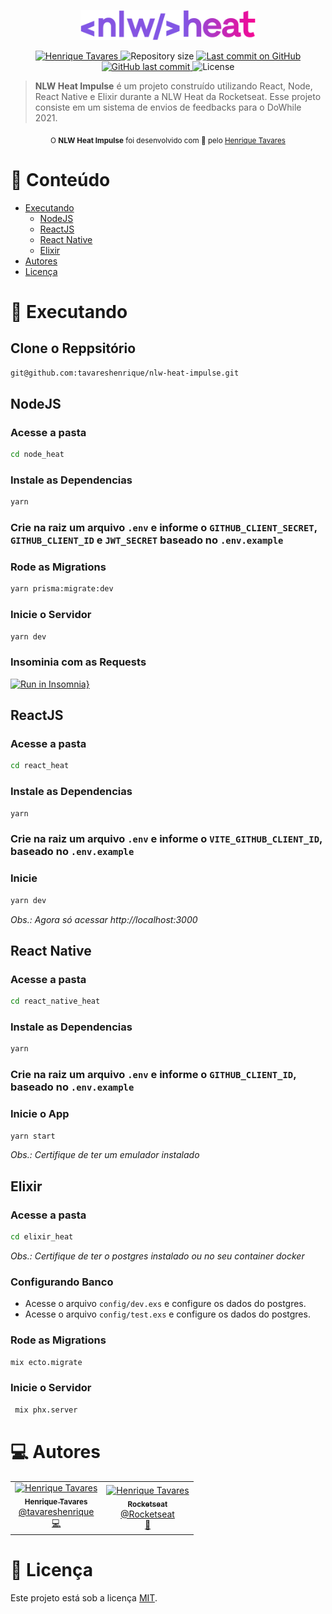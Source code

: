 <p align="center">
   <img src="https://raw.githubusercontent.com/tavareshenrique/nlw-heat/c8738a578ee24c85264994c65b283be846601447/logo.svg" alt="Nlw Heat" width="280"/>
</p>

<p align="center">
   <a href="https://www.linkedin.com/in/tavareshenrique/">
      <img alt="Henrique Tavares" src="https://img.shields.io/badge/-Henrique Tavares-E859F9?style=flat&logo=Linkedin&logoColor=white" />
   </a>
 <img alt="Repository size" src="https://img.shields.io/github/repo-size/tavareshenrique/nlw-heat-impulse?color=9C5AFC">

  <a aria-label="Last Commit" href="https://github.com/tavareshenrique/nlw-heat-impulse/commits/master">
    <img alt="Last commit on GitHub" src="https://img.shields.io/github/last-commit/tavareshenrique/nlw-heat-impulse?color=E859F9">
  </a>
  <a href="https://github.com/tavareshenrique/nlw-heat-impulse/commits/master">
    <img alt="GitHub last commit" src="https://img.shields.io/github/last-commit/tavareshenrique/nlw-heat-impulse?color=9C5AFC">
  </a>
  <img alt="License" src="https://img.shields.io/badge/license-MIT-E859F9">
</p>

> <b>NLW Heat Impulse</b> é um projeto construído utilizando React, Node, React Native e Elixir durante a NLW Heat da Rocketseat. Esse projeto consiste em um sistema de envios de feedbacks para o DoWhile 2021.

<div align="center">
  <sub>O <strong>NLW Heat Impulse</strong> foi desenvolvido com 💜 pelo
    <a href="https://github.com/tavareshenrique">Henrique Tavares</a>
  </sub>
</div>

# :pushpin: Conteúdo

- [Executando](#construction_worker-executando)
  - [NodeJS](#nodejs)
  - [ReactJS](#reactjs)
  - [React Native](#react-native)
  - [Elixir](#elixir)
- [Autores](#computer-autores)
- [Licença](#closed_book-licença)

# :construction_worker: Executando

## Clone o Reppsitório
```bash
git@github.com:tavareshenrique/nlw-heat-impulse.git
```

## NodeJS

### Acesse a pasta
```bash
cd node_heat
```

### Instale as Dependencias
```bash
yarn
```

### Crie na raiz um arquivo `.env` e informe o `GITHUB_CLIENT_SECRET`, `GITHUB_CLIENT_ID` e `JWT_SECRET` baseado no `.env.example`


### Rode as Migrations

```bash
yarn prisma:migrate:dev
```

### Inicie o Servidor

```bash
yarn dev
```

### Insominia com as Requests
[![Run in Insomnia}](https://insomnia.rest/images/run.svg)](https://insomnia.rest/run/?label=NLW%20Heat%20Impulse%20(NodeJS)&uri=https%3A%2F%2Fraw.githubusercontent.com%2Ftavareshenrique%2Fnlw-heat-impulse%2Fmain%2Fnode_heat%2FInsomnia_2021-10-24)

## ReactJS

### Acesse a pasta
```bash
cd react_heat
```

### Instale as Dependencias
```bash
yarn
```

### Crie na raiz um arquivo `.env` e informe o `VITE_GITHUB_CLIENT_ID`, baseado no `.env.example`


### Inicie

```bash
yarn dev
```

_Obs.: Agora só acessar http://localhost:3000_

## React Native

### Acesse a pasta
```bash
cd react_native_heat
```

### Instale as Dependencias
```bash
yarn
```

### Crie na raiz um arquivo `.env` e informe o `GITHUB_CLIENT_ID`, baseado no `.env.example`

### Inicie o App
```bash
yarn start
```

_Obs.: Certifique de ter um emulador instalado_

## Elixir

### Acesse a pasta
```bash
cd elixir_heat
```

_Obs.: Certifique de ter o postgres instalado ou no seu container docker_

### Configurando Banco
- Acesse o arquivo `config/dev.exs` e configure os dados do postgres.
- Acesse o arquivo `config/test.exs` e configure os dados do postgres.

### Rode as Migrations
```bash
mix ecto.migrate
```

### Inicie o Servidor
```bash
 mix phx.server
 ```


# :computer: Autores

<table>
  <tr>
    <td align="center">
      <a href="http://github.com/tavareshenrique/">
        <img src="https://avatars1.githubusercontent.com/u/27022914?v=4" width="100px;" alt="Henrique Tavares"/>
        <br />
        <sub>
          <b>Henrique Tavares</b>
        </sub>
       </a>
       <br />
       <a href="https://www.linkedin.com/in/tavareshenrique/" title="Linkedin">@tavareshenrique</a>
       <br />
       <a href="https://github.com/tavareshenrique/fastfeet-api/commits?author=tavareshenrique" title="Code">💻</a>
    </td>
    <td align="center">
      <a href="http://github.com/tavareshenrique/">
        <img src="https://avatars0.githubusercontent.com/u/28929274?s=200&v=4" width="100px;" alt="Henrique Tavares"/>
        <br />
        <sub>
          <b>Rocketseat</b>
        </sub>
       </a>
       <br />
       <a href="https://github.com/Rocketseat" title="Linkedin">@Rocketseat</a>
       <br />
       <a href="https://github.com/tavareshenrique/fastfeet-api/commits?author=tavareshenrique" title="Creators">🚀</a>
    </td>
  </tr>
</table>

# :closed_book: Licença

Este projeto está sob a licença [MIT](./LICENSE).
